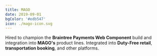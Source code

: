```yaml
---
title: MAGO
date: 2019-09-01
bgColor: '#edb547'
icon: ./mago-icon.svg
---
```

Hired to champion the **Braintree Payments Web Component** build and integration into **MAGO's** product lines.  Integrated into **Duty-Free retail**, **transportation booking**, and other platforms.

<!--more-->
